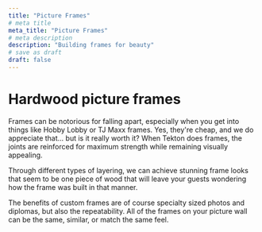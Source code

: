 ```yaml
---
title: "Picture Frames"
# meta title
meta_title: "Picture Frames"
# meta description
description: "Building frames for beauty"
# save as draft
draft: false
---
```


# Hardwood picture frames  
Frames can be notorious for falling apart, especially when you get into things like Hobby Lobby or TJ Maxx frames. Yes, they're cheap, and we do appreciate that... but is it really worth it? When Tekton does frames, the joints are reinforced for maximum strength while remaining visually appealing. 

Through different types of layering, we can achieve stunning frame looks that seem to be one piece of wood that will leave your guests wondering how the frame was built in that manner. 

The benefits of custom frames are of course specialty sized photos and diplomas, but also the repeatability. All of the frames on your picture wall can be the same, similar, or match the same feel. 
